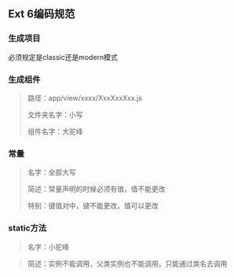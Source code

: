 ## Ext 6编码规范

### 生成项目

必须规定是classic还是modern模式

### 生成组件

> 路径：app/view/xxxx/XxxXxxXxx.js
> 
> 文件夹名字：小写
> 
> 组件名字：大驼峰

### 常量

> 名字：全部大写
> 
> 简述：常量声明的时候必须有值，值不能更改
> 
> 特别：键值对中，键不能更改，值可以更改

### static方法

>名字：小驼峰

>简述：实例不能调用，父类实例也不能调用，只能通过类名去调用

